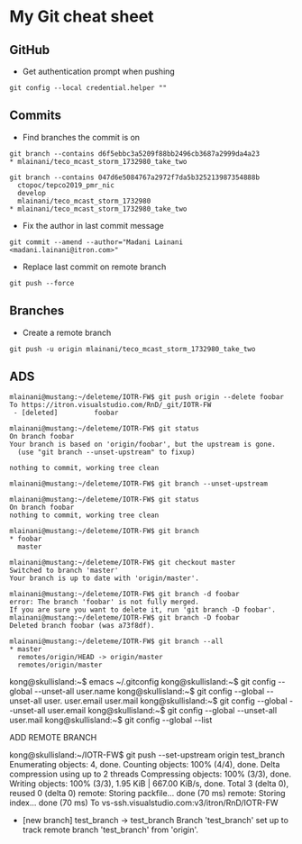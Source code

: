 # My Git cheat sheet

## GitHub

- Get authentication prompt when pushing

```
git config --local credential.helper ""
```

## Commits

- Find branches the commit is on

```
git branch --contains d6f5ebbc3a5209f88bb2496cb3687a2999da4a23
* mlainani/teco_mcast_storm_1732980_take_two

git branch --contains 047d6e5084767a2972f7da5b325213987354888b
  ctopoc/tepco2019_pmr_nic
  develop
  mlainani/teco_mcast_storm_1732980
* mlainani/teco_mcast_storm_1732980_take_two
```

- Fix the author in last commit message

```
git commit --amend --author="Madani Lainani <madani.lainani@itron.com>"
```

- Replace last commit on remote branch

```
git push --force
```

## Branches

- Create a remote branch

```
git push -u origin mlainani/teco_mcast_storm_1732980_take_two
```

## ADS

```
mlainani@mustang:~/deleteme/IOTR-FW$ git push origin --delete foobar
To https://itron.visualstudio.com/RnD/_git/IOTR-FW
 - [deleted]         foobar

mlainani@mustang:~/deleteme/IOTR-FW$ git status
On branch foobar
Your branch is based on 'origin/foobar', but the upstream is gone.
  (use "git branch --unset-upstream" to fixup)

nothing to commit, working tree clean

mlainani@mustang:~/deleteme/IOTR-FW$ git branch --unset-upstream

mlainani@mustang:~/deleteme/IOTR-FW$ git status
On branch foobar
nothing to commit, working tree clean

mlainani@mustang:~/deleteme/IOTR-FW$ git branch
* foobar
  master

mlainani@mustang:~/deleteme/IOTR-FW$ git checkout master
Switched to branch 'master'
Your branch is up to date with 'origin/master'.

mlainani@mustang:~/deleteme/IOTR-FW$ git branch -d foobar
error: The branch 'foobar' is not fully merged.
If you are sure you want to delete it, run 'git branch -D foobar'.
mlainani@mustang:~/deleteme/IOTR-FW$ git branch -D foobar
Deleted branch foobar (was a73f8df).

mlainani@mustang:~/deleteme/IOTR-FW$ git branch --all
* master
  remotes/origin/HEAD -> origin/master
  remotes/origin/master
```

kong@skullisland:~$ emacs ~/.gitconfig
kong@skullisland:~$ git config --global --unset-all user.name
kong@skullisland:~$ git config --global --unset-all user.
user.email   user.mail
kong@skullisland:~$ git config --global --unset-all user.email
kong@skullisland:~$ git config --global --unset-all user.mail
kong@skullisland:~$ git config --global --list



ADD REMOTE BRANCH


kong@skullisland:~/IOTR-FW$ git push --set-upstream origin test_branch
Enumerating objects: 4, done.
Counting objects: 100% (4/4), done.
Delta compression using up to 2 threads
Compressing objects: 100% (3/3), done.
Writing objects: 100% (3/3), 1.95 KiB | 667.00 KiB/s, done.
Total 3 (delta 0), reused 0 (delta 0)
remote: Storing packfile... done (70 ms)
remote: Storing index... done (70 ms)
To vs-ssh.visualstudio.com:v3/itron/RnD/IOTR-FW
 * [new branch]      test_branch -> test_branch
Branch 'test_branch' set up to track remote branch 'test_branch' from 'origin'.



